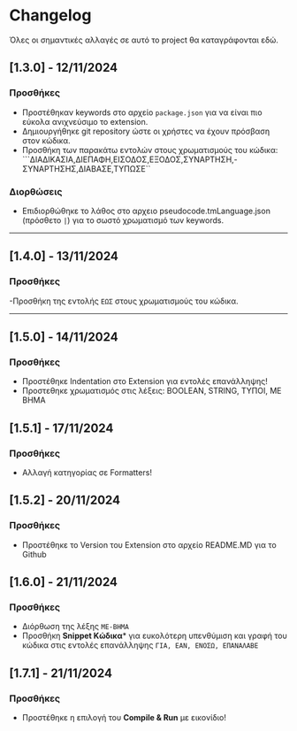 # Changelog

Όλες οι σημαντικές αλλαγές σε αυτό το project θα καταγράφονται εδώ.

## [1.3.0] - 12/11/2024
### Προσθήκες
- Προστέθηκαν keywords στο αρχείο `package.json` για να είναι πιο εύκολα ανιχνεύσιμο το extension.
- Δημιουργήθηκε git repository ώστε οι χρήστες να έχουν πρόσβαση στον κώδικα.
- Προσθήκη των παρακάτω εντολών στους χρωματισμούς του κώδικα: ```ΔΙΑΔΙΚΑΣΙΑ,ΔΙΕΠΑΦΗ,ΕΙΣΟΔΟΣ,ΕΞΟΔΟΣ,ΣΥΝΑΡΤΗΣΗ,-ΣΥΝΑΡΤΗΣΗΣ,ΔΙΑΒΑΣΕ,ΤΥΠΩΣΕ``

### Διορθώσεις
- Επιδιορθώθηκε το λάθος στο αρχειο pseudocode.tmLanguage.json (πρόσθετο `|`) για το σωστό χρωματισμό των keywords.

---

## [1.4.0] - 13/11/2024
### Προσθήκες
-Προσθήκη της εντολής ```ΕΩΣ``` στους χρωματισμούς του κώδικα.

---

## [1.5.0] - 14/11/2024
### Προσθήκες
- Προστέθηκε Indentation στο Extension για εντολές επανάλληψης!
- Προστεθηκε χρωματισμός στις λέξεις: BOOLEAN, STRING, ΤΥΠΟΙ, ΜΕ ΒΗΜΑ

## [1.5.1] - 17/11/2024
### Προσθήκες
- Αλλαγή κατηγορίας σε Formatters!

## [1.5.2] - 20/11/2024
### Προσθήκες
- Προστέθηκε το Version του Extension στο αρχείο README.MD για το Github

## [1.6.0] - 21/11/2024
### Προσθήκες
- Διόρθωση της λέξης ```ΜΕ-ΒΗΜΑ```
- Προσθήκη **Snippet Κώδικα*** για ευκολότερη υπενθύμιση και γραφή του κώδικα στις εντολές επανάλληψης
```ΓΙΑ, ΕΑΝ, ΕΝΟΣΩ, ΕΠΑΝΑΛΑΒΕ``` 

## [1.7.1] - 21/11/2024
### Προσθήκες
- Προστέθηκε η επιλογή του **Compile & Run** με εικονίδιο!